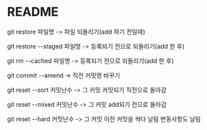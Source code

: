 # README

git restore 파일명 -> 파일 되돌리기(add 하기 전일때)

git restore --staged 파일명 -> 등록되기 전으로 되돌리기(add 한 후)

git rm --cached 파일명 -> 등록되기 전으로 되돌리기(add 한 후)

git commit --amend -> 직전 커밋명 바꾸기

git reset --sort 커밋난수 -> 그 커밋 커밋되기 직전으로 돌아감

git reset --mixed 커밋난수 -> 그 커밋 add되기 전으로 돌아감

git reset --hard 커밋난수 -> 그 커밋 이전 커밋을 싹다 날림 변동사항도 날림
